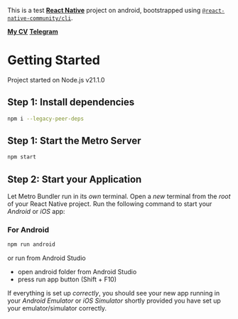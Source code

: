 This is a test [**React Native**](https://reactnative.dev) project on android, bootstrapped using [`@react-native-community/cli`](https://github.com/react-native-community/cli).

[**My CV**]('https://drive.google.com/file/d/1I0RhshcCN-mZ-7T002kTu7AKRXb5DufT/view?usp=sharing')
[**Telegram**]('https://t.me/Bazylevskyi_Oleksii')

# Getting Started
Project started on Node.js v21.1.0

## Step 1: Install dependencies

```bash
npm i --legacy-peer-deps
```
## Step 1: Start the Metro Server

```bash
npm start
```

## Step 2: Start your Application

Let Metro Bundler run in its _own_ terminal. Open a _new_ terminal from the _root_ of your React Native project. Run the following command to start your _Android_ or _iOS_ app:

### For Android

```bash
npm run android
```

or run from Android Studio

- open android folder from Android Studio
- press run app button (Shift + F10)

If everything is set up _correctly_, you should see your new app running in your _Android Emulator_ or _iOS Simulator_ shortly provided you have set up your emulator/simulator correctly.
